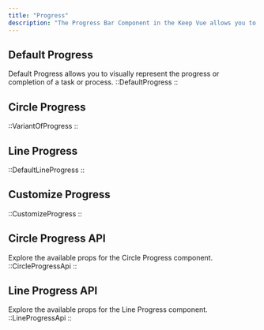 ```yaml
---
title: "Progress"
description: "The Progress Bar Component in the Keep Vue allows you to visually represent the progress or completion of a task or process."
---
```


## Default Progress

Default Progress allows you to visually represent the progress or completion of a task or process.
::DefaultProgress
::

## Circle Progress

::VariantOfProgress
::

## Line Progress

::DefaultLineProgress
::

## Customize Progress

::CustomizeProgress
::

## Circle Progress API

Explore the available props for the Circle Progress component.
::CircleProgressApi
::

## Line Progress API

Explore the available props for the Line Progress component.
::LineProgressApi
::
